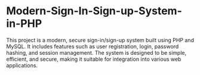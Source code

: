 # Modern-Sign-In-Sign-up-System-in-PHP
This project is a modern, secure sign-in/sign-up system built using PHP and MySQL. It includes features such as user registration, login, password hashing, and session management. The system is designed to be simple, efficient, and secure, making it suitable for integration into various web applications.
